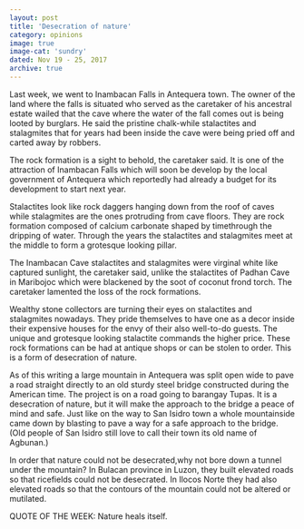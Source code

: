```yaml
---
layout: post
title: 'Desecration of nature'
category: opinions
image: true
image-cat: 'sundry'
dated: Nov 19 - 25, 2017
archive: true
---
```


Last week, we went to Inambacan Falls in Antequera town. The owner of the land where the falls is situated who served as the caretaker of his ancestral estate wailed that the cave where the water of the fall comes out is being looted by burglars. He said the pristine chalk-while stalactites and stalagmites that for years had been inside the cave were being pried off and carted away by robbers.

The rock formation is a sight to behold, the caretaker said. It is one of the attraction of Inambacan Falls which will soon be develop by the local government of Antequera which reportedly had already a budget for its development to start next year.

Stalactites look like rock daggers hanging down from the roof of caves while stalagmites are the ones protruding from cave floors. They are rock formation composed of calcium carbonate shaped by timethrough the dripping of water. Through the years the stalactites and stalagmites meet at the middle to form a grotesque looking pillar. 

The Inambacan Cave stalactites and stalagmites were virginal white like captured sunlight, the caretaker said, unlike the stalactites of Padhan Cave in Maribojoc which were blackened by the soot of coconut frond torch. The caretaker lamented the loss of the rock formations.

Wealthy stone collectors are turning their eyes on stalactites and stalagmites nowadays. They pride themselves to have one as a decor inside their expensive houses for the envy of their also well-to-do guests. The unique and grotesque looking stalactite commands the higher price. These rock formations can be had at antique shops or can be stolen to order. This is a form of desecration of nature.

As of this writing a large mountain in Antequera was split open wide to pave a road straight directly to an old sturdy steel bridge constructed during the American time. The project is on a road going to barangay Tupas. It is a desecration of nature, but it will make the approach to the bridge a peace of mind and safe. Just like on the way to San Isidro town a whole mountainside came down by blasting to pave a way for a safe approach to the bridge. (Old people of San Isidro still love to call their town its old name of Agbunan.)

In order that nature could not be desecrated,why not bore down a tunnel under the mountain? In Bulacan province in Luzon, they built elevated roads so that ricefields could not be desecrated. In Ilocos Norte they had also elevated roads so that the contours of the mountain could not be altered or mutilated.

QUOTE OF THE WEEK: Nature heals itself.

